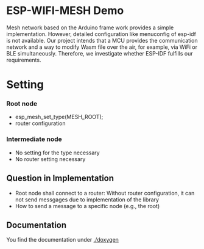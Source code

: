 # ESP-WIFI-MESH Demo
Mesh network based on the Arduino frame work provides a simple implementation. However, detailed configuration like menuconfig of esp-idf is not available. Our project intends that a MCU provides the communication network and a way to modify Wasm file over the air, for example, via WiFi or BLE simultaneously. Therefore, we investigate whether ESP-IDF fulfills our requirements.

# Setting
### Root node
- esp_mesh_set_type(MESH_ROOT);
- router configuration
### Intermediate node
- No setting for the type necessary
- No router setting necessary 
## Question in Implementation
- Root node shall connect to a router: Without router configuration, it can not send messgages due to implementation of the library
- How to send a message to a specific node (e.g., the root)

## Documentation 
You find the documentation under [./doxygen](./doxygen)
